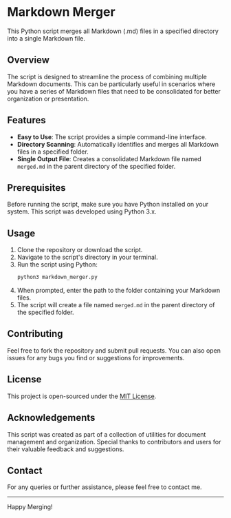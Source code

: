 # Markdown Merger

This Python script merges all Markdown (.md) files in a specified directory into a single Markdown file.

## Overview

The script is designed to streamline the process of combining multiple Markdown documents. This can be particularly useful in scenarios where you have a series of Markdown files that need to be consolidated for better organization or presentation.

## Features

- **Easy to Use**: The script provides a simple command-line interface.
- **Directory Scanning**: Automatically identifies and merges all Markdown files in a specified folder.
- **Single Output File**: Creates a consolidated Markdown file named `merged.md` in the parent directory of the specified folder.

## Prerequisites

Before running the script, make sure you have Python installed on your system. This script was developed using Python 3.x.

## Usage

1. Clone the repository or download the script.
2. Navigate to the script's directory in your terminal.
3. Run the script using Python:
   ```bash
   python3 markdown_merger.py
   ```
4. When prompted, enter the path to the folder containing your Markdown files.
5. The script will create a file named `merged.md` in the parent directory of the specified folder.

## Contributing

Feel free to fork the repository and submit pull requests. You can also open issues for any bugs you find or suggestions for improvements.

## License

This project is open-sourced under the [MIT License](LICENSE).

## Acknowledgements

This script was created as part of a collection of utilities for document management and organization. Special thanks to contributors and users for their valuable feedback and suggestions.

## Contact

For any queries or further assistance, please feel free to contact me.

---

Happy Merging!
